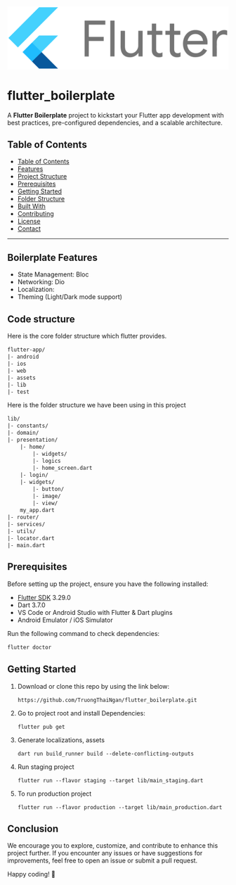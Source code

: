 ![screenshot](assets/images/Google-flutter-logo.svg.png)

# flutter_boilerplate

A **Flutter Boilerplate** project to kickstart your Flutter app development with best practices, pre-configured dependencies, and a scalable architecture.

## Table of Contents

- [Table of Contents](#table-of-contents)
- [Features](#features)
- [Project Structure](#project-structure)
- [Prerequisites](#prerequisites)
- [Getting Started](#getting-started)
- [Folder Structure](#folder-structure)
- [Built With](#built-with)
- [Contributing](#contributing)
- [License](#license)
- [Contact](#contact)

---

## Boilerplate Features

- State Management: Bloc
- Networking: Dio
- Localization:
- Theming (Light/Dark mode support)

## Code structure

Here is the core folder structure which flutter provides.

```
flutter-app/
|- android
|- ios
|- web
|- assets
|- lib
|- test
```

Here is the folder structure we have been using in this project

```
lib/
|- constants/
|- domain/
|- presentation/
    |- home/
        |- widgets/
        |- logics
        |- home_screen.dart
    |- login/
    |- widgets/
        |- button/
        |- image/
        |- view/
    my_app.dart
|- router/
|- services/
|- utils/
|- locator.dart
|- main.dart
```

## Prerequisites

Before setting up the project, ensure you have the following installed:

- [Flutter SDK](https://flutter.dev/docs/get-started/install) 3.29.0
- Dart 3.7.0
- VS Code or Android Studio with Flutter & Dart plugins
- Android Emulator / iOS Simulator

Run the following command to check dependencies:

```sh
flutter doctor
```

## Getting Started

1. Download or clone this repo by using the link below:

   ```
   https://github.com/TruongThaiNgan/flutter_boilerplate.git
   ```

2. Go to project root and install Dependencies:

   ```
   flutter pub get
   ```

3. Generate localizations, assets

   ```
   dart run build_runner build --delete-conflicting-outputs
   ```

4. Run staging project

   ```
   flutter run --flavor staging --target lib/main_staging.dart
   ```

5. To run production project

   ```
   flutter run --flavor production --target lib/main_production.dart
   ```

## Conclusion

We encourage you to explore, customize, and contribute to enhance this project further. If you encounter any issues or have suggestions for improvements, feel free to open an issue or submit a pull request.

Happy coding! 🚀

